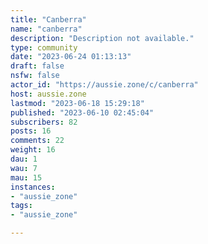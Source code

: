 ```yaml
---
title: "Canberra" 
name: "canberra"
description: "Description not available."
type: community
date: "2023-06-24 01:13:13"
draft: false
nsfw: false
actor_id: "https://aussie.zone/c/canberra"
host: aussie.zone
lastmod: "2023-06-18 15:29:18"
published: "2023-06-10 02:45:04"
subscribers: 82
posts: 16
comments: 22
weight: 16
dau: 1
wau: 7
mau: 15
instances:
- "aussie_zone"
tags: 
- "aussie_zone"

---
```

